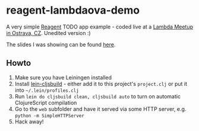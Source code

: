 reagent-lambdaova-demo
======================

A very simple [Reagent](https://github.com/holmsand/reagent) TODO app example - coded live at a [Lambda Meetup in Ostrava, CZ](https://plus.google.com/communities/110902954360410928675). Unedited version :)

The slides I was showing can be found [here](https://speakerdeck.com/dkvasnicka/reagent-clojurescript-3-react).

Howto
-----

1. Make sure you have Leiningen installed
1. Install [lein-cljsbuild](https://github.com/emezeske/lein-cljsbuild) - either add it to this project's `project.clj` or put it into `~/.lein/profiles.clj`
1. Run `lein do cljsbuild clean, cljsbuild auto` to turn on automatic ClojureScript compilation
2. Go to the `web` subfolder and have it served via some HTTP server, e.g. `python -m SimpleHTTPServer`
3. Hack away!